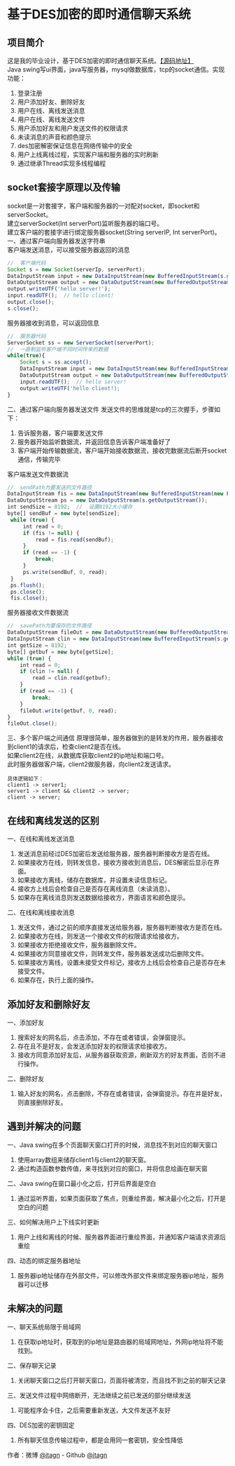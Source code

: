 ﻿# 基于DES加密的即时通信聊天系统
## 项目简介
这是我的毕业设计，基于DES加密的即时通信聊天系统。[【源码地址】](https://github.com/itagn/InstantMessageSystem)  
Java swing写ui界面，java写服务器，mysql做数据库，tcp的socket通信。实现功能：

1. 登录注册
1. 用户添加好友、删除好友
1. 用户在线、离线发送消息
1. 用户在线、离线发送文件
1. 用户添加好友和用户发送文件的权限请求
1. 未读消息的声音和颜色提示
1. des加密解密保证信息在网络传输中的安全
1. 用户上线离线过程，实现客户端和服务器的实时刷新
1. 通过继承Thread实现多线程编程

## socket套接字原理以及传输
socket是一对套接字，客户端和服务器的一对配对socket，即socket和serverSocket。  
建立serverSocket(Int serverPort)监听服务器的端口号。  
建立客户端的套接字进行绑定服务器socket(String serverIP, Int serverPort)。  
一、通过客户端向服务器发送字符串  
客户端发送消息，可以接受服务器返回的消息
```javascript
//  客户端代码
Socket s = new Socket(serverIp, serverPort);
DataInputStream input = new DataInputStream(new BufferedInputStream(s.getInputStream()));
DataOutputStream output = new DataOutputStream(new BufferedOutputStream(s.getOutputStream()));
output.writeUTF('hello server!');
input.readUTF();  // hello client!
output.close();
s.close();
```
服务器接收到消息，可以返回信息
```javascript
//  服务器代码
ServerSocket ss = new ServerSocket(serverPort);
//  一直制监听客户端不同时间传来的数据
while(true){
    Socket s = ss.accept();
    DataInputStream input = new DataInputStream(new BufferedInputStream(s.getInputStream()));
    DataOutputStream output = new DataOutputStream(new BufferedOutputStream(s.getOutputStream()));
    input.readUTF();  // hello server!
    output.writeUTF('hello client!);
}
```

二、通过客户端向服务器发送文件
发送文件的思维就是tcp的三次握手，步骤如下：

1. 告诉服务器，客户端要发送文件
1. 服务器开始监听数据流，并返回信息告诉客户端准备好了
1. 客户端开始传输数据流，客户端开始接收数据流，接收完数据流后断开socket通信，传输完毕

客户端发送文件数据流
```javascript
//  sendPath为要发送的文件路径
DataInputStream fis = new DataInputStream(new BufferedInputStream(new FileInputStream(sendPath)));
DataOutputStream ps = new DataOutputStream(s.getOutputStream());
int sendSize = 8192;  //  设置8192大小缓存
byte[] sendBuf = new byte[sendSize];
 while (true) {
     int read = 0;
     if (fis != null) {
         read = fis.read(sendBuf);
     }
     if (read == -1) {
         break;
     }
     ps.write(sendBuf, 0, read);
 }
 ps.flush();
 ps.close();
 fis.close();
```
服务器接收文件数据流
```javascript
//  savePath为要保存的文件路径
DataOutputStream fileOut = new DataOutputStream(new BufferedOutputStream(new BufferedOutputStream(new FileOutputStream(savePath))));
DataInputStream clin = new DataInputStream(new BufferedInputStream(s.getInputStream()));
int getSize = 8192;
byte[] getbuf = new byte[getSize];
while (true) {
    int read = 0;
    if (clin != null) {
        read = clin.read(getbuf);
    }
    if (read == -1) {
        break;
    }
    fileOut.write(getbuf, 0, read);
}
fileOut.close();
```
三、多个客户端之间通信
原理很简单，服务器做到的是转发的作用，服务器接收到client1的请求后，检查client2是否在线。  
如果client2在线，从数据库获取client2的ip地址和端口号。  
此时服务器做客户端，client2做服务器，向client2发送请求。

    具体逻辑如下：
    client1 -> server1;
    server1 -> client && client2 -> server;
    client -> server; 

## 在线和离线发送的区别
一、在线和离线发送消息

1. 发送消息前经过DES加密后发送给服务器，服务器判断接收方是否在线。  
1. 如果接收方在线，则转发信息，接收方接收到消息后，DES解密后显示在界面。  
1. 如果接收方离线，储存在数据库，并设置未读信息标记。  
1. 接收方上线后会检查自己是否存在离线消息（未读消息）。  
1. 如果存在离线消息则发送数据给接收方，界面语言和颜色提示。
    
二、在线和离线接收消息

1. 发送文件，通过之前的顺序直接发送给服务器，服务器判断接收方是否在线。  
1. 如果接收方在线，则发送一个接收文件的权限请求给接收方。  
1. 如果接收方拒绝接收文件，服务器删除文件。  
1. 如果接收方同意接收文件，则转发文件，服务器发送成功后删除文件。  
1. 如果接收方离线，设置未接受文件标记，接收方上线后会检查自己是否存在未接受文件。  
1. 如果存在，执行上面的操作。

## 添加好友和删除好友  
一、添加好友

1. 搜索好友的网名后，点击添加，不存在或者错误，会弹窗提示。  
1. 存在且不是好友，会发送添加好友的权限请求给接收方。  
1. 接收方同意添加好友后，从服务器获取资源，刷新双方的好友界面，否则不进行操作。
    
二、删除好友
    
1. 输入好友的网名，点击删除，不存在或者错误，会弹窗提示。存在并是好友，则直接删除好友。

## 遇到并解决的问题
一、Java swing在多个页面聊天窗口打开的时候，消息找不到对应的聊天窗口
    
1. 使用array数组来储存client1与client2的聊天窗。  
1. 通过构造函数参数传值，来寻找到对应的窗口，并将信息绘画在聊天窗
    
二、Java swing在窗口最小化之后，打开后界面是空白

1. 通过监听界面，如果页面获取了焦点，则重绘界面，解决最小化之后，打开是空白的问题

三、如何解决用户上下线实时更新

1. 用户上线和离线的时候、服务器界面进行重绘界面，并通知客户端请求资源后重绘
    
四、动态的绑定服务器地址

1. 服务器ip地址储存在外部文件，可以修改外部文件来绑定服务器ip地址，服务器可以迁移
    
    
## 未解决的问题
一、聊天系统局限于局域网

1. 在获取ip地址时，获取到的ip地址是路由器的局域网地址，外网ip地址将不能找到。
    
二、保存聊天记录

1. 关闭聊天窗口之后打开聊天窗口，页面将被清空，而且找不到之前的聊天记录
    
三、发送文件过程中网络断开，无法继续之前已发送的部分继续发送

1. 可能程序会卡住，之后需要重新发送，大文件发送不友好

四、DES加密的密钥固定

1. 所有聊天信息传输过程中，都是会用同一套密钥，安全性降低

作者：微博 [@itagn][1] - Github [@itagn][2]

[1]: https://weibo.com/p/1005053782707172
[2]: https://github.com/itagn